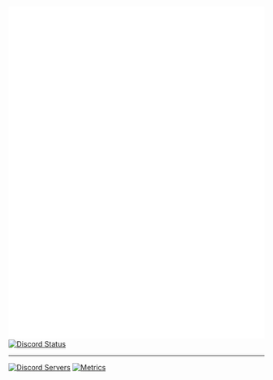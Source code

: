 ![Metrics](/github-metrics.svg)
[![Discord Status](https://discord.c99.nl/widget/theme-3/213818453071495168.png)](https://discord.com/users/213818453071495168)

<hr />

[![Discord Servers](https://img.shields.io/discord/213821228350308352?logo=discord)](https://s.id/tigefa-cord)
[![Metrics](https://github.com/tigefa4u/tigefa4u/actions/workflows/metrics.yml/badge.svg)](https://github.com/tigefa4u/tigefa4u/actions/workflows/metrics.yml)
